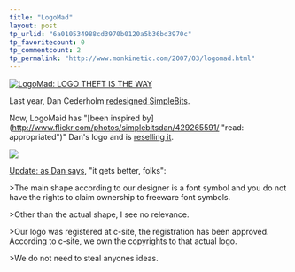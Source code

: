 ```yaml
---
title: "LogoMad"
layout: post
tp_urlid: "6a010534988cd3970b0120a5b36bd3970c"
tp_favoritecount: 0
tp_commentcount: 2
tp_permalink: "http://www.monkinetic.com/2007/03/logomad.html"
---
```

<a href="http://logomaid.com"><img alt="LogoMad: LOGO THEFT IS THE WAY" class="at-xid-6a010534988cd3970b0120a5b36bd8970c" src="http://steveivy.typepad.com/.a/6a010534988cd3970b0120a5b36bd8970c-pi" /></a>

Last year, Dan Cederholm [redesigned SimpleBits](http://www.simplebits.com/notebook/2006/12/04/rebrand.html).

Now, LogoMaid has &quot;[been inspired by](http://www.flickr.com/photos/simplebitsdan/429265591/ &quot;read: appropriated&quot;)&quot; Dan&#39;s logo and is [reselling it](http://logomaid.com.nyud.net:8080/detail.php?uid=4493&amp;maincat=1).

<a href="http://flickr.com/photos/danbenjamin/429387996/"><img class="at-xid-6a010534988cd3970b0120a5b36be0970c" src="http://steveivy.typepad.com/.a/6a010534988cd3970b0120a5b36be0970c-pi" />

Update: as [Dan says](http://www.flickr.com/photos/simplebitsdan/429265591/#comment72157600013428565), &quot;it gets better, folks&quot;:

&gt;The main shape according to our designer is a font symbol and you do not have the rights to claim ownership to freeware font symbols.

&gt;Other than the actual shape, I see no relevance.

&gt;Our logo was registered at c-site, the registration has been approved. According to c-site, we own the copyrights to that actual logo.

&gt;We do not need to steal anyones ideas.</a>
